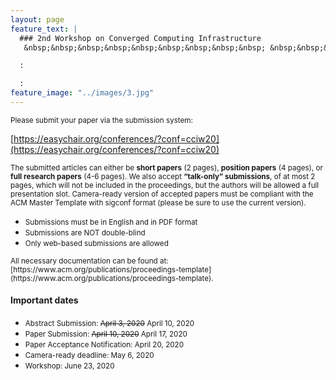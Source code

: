 ```yaml
---
layout: page
feature_text: | 
  ### 2nd Workshop on Converged Computing Infrastructure
   &nbsp;&nbsp;&nbsp;&nbsp;&nbsp;&nbsp;&nbsp;&nbsp;&nbsp; &nbsp;&nbsp;&nbsp;&nbsp;&nbsp;&nbsp;&nbsp;&nbsp;&nbsp; &nbsp;&nbsp;&nbsp;&nbsp;&nbsp;&nbsp;&nbsp;&nbsp;&nbsp; &nbsp;&nbsp;&nbsp;&nbsp;&nbsp;&nbsp;&nbsp;&nbsp;&nbsp;  &nbsp;&nbsp;&nbsp;&nbsp;&nbsp;&nbsp;&nbsp;&nbsp;&nbsp; &nbsp;&nbsp;&nbsp;&nbsp;&nbsp;&nbsp;&nbsp;&nbsp;&nbsp; June 23, 2020 Stockholm, Sweden

  :

  :
feature_image: "../images/3.jpg"
---
```

<small>
Please submit your paper via the submission system:</small>

[https://easychair.org/conferences/?conf=cciw20](https://easychair.org/conferences/?conf=cciw20)

<small>The submitted articles can either be **short papers** (2 pages), **position papers**
(4 pages), or **full research papers** (4-6 pages). We
also accept **“talk-only” submissions**, of at most 2 pages, which will not be included in the proceedings, but
the authors will be allowed a full presentation slot. 
Camera-ready version of accepted papers must be compliant with the ACM Master Template with sigconf  format (please be sure to use the current version).</small>

* <small>Submissions must be in English and in PDF format</small>
* <small>Submissions are NOT double-blind</small>
* <small>Only web-based submissions are allowed</small>

<small>
All necessary documentation can be found at:<br/>
[https://www.acm.org/publications/proceedings-template](https://www.acm.org/publications/proceedings-template). 
</small>

#### Important dates

* <small>Abstract Submission: ~~April 3, 2020~~ <a>April 10, 2020</a> </small>
* <small>Paper Submission: ~~April 10, 2020~~ <a>April 17, 2020</a> </small>
* <small>Paper Acceptance Notification: April 20, 2020</small>
* <small>Camera-ready deadline: May 6, 2020</small>
* <small>Workshop: June 23, 2020</small>
